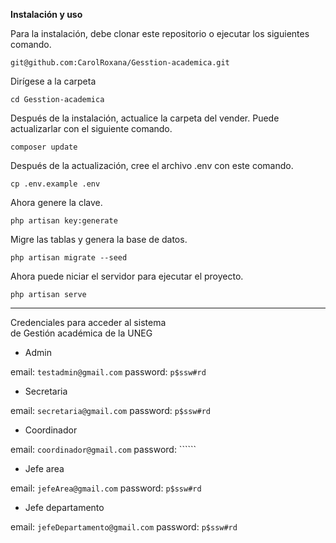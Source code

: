 **Instalación y uso**


Para la instalación, debe clonar este repositorio o ejecutar los siguientes comando.

```git@github.com:CarolRoxana/Gesstion-academica.git```

Dirígese a la carpeta

```cd Gesstion-academica```

Después de la instalación, actualice la carpeta del vender. Puede actualizarlar con el siguiente comando.

```composer update```

Después de la actualización, cree el archivo .env con este comando.

```cp .env.example .env```

Ahora genere la clave.

```php artisan key:generate```

Migre las tablas y genera la base de datos.

````php artisan migrate --seed````

Ahora puede niciar el servidor para ejecutar el proyecto.

```php artisan serve```

--------
                                       
 Credenciales para acceder al sistema  
    de Gestión académica de la UNEG    

- Admin

email: ```testadmin@gmail.com```
password: ```p$ssw#rd```

- Secretaria

email: ```secretaria@gmail.com```
password: ```p$ssw#rd```

- Coordinador

email: ```coordinador@gmail.com```
password: ``````

- Jefe area

email: ```jefeArea@gmail.com```
password: ```p$ssw#rd```

- Jefe departamento

email: ```jefeDepartamento@gmail.com```
password: ```p$ssw#rd```

